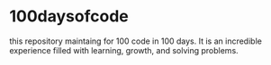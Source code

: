 # 100daysofcode
this repository maintaing for 100 code in 100 days. It is an incredible experience filled with learning, growth, and solving problems.

